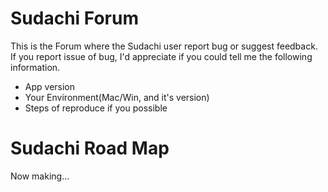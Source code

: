 # Sudachi Forum
This is the Forum where the Sudachi user report bug or suggest feedback.
If you report issue of bug, I'd appreciate if you could tell me the following information.

- App version
- Your Environment(Mac/Win, and it's version)
- Steps of reproduce if you possible

# Sudachi Road Map
Now making...
